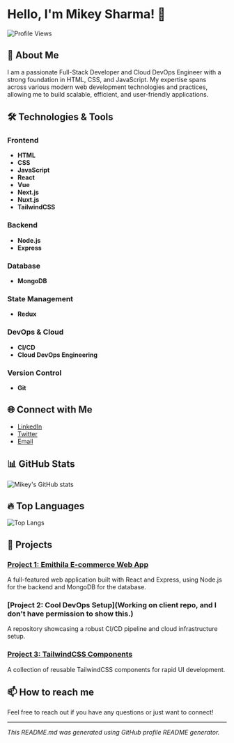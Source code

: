# Hello, I'm Mikey Sharma! 👋

![Profile Views](https://komarev.com/ghpvc/?username=MikeySharma&color=blue)

## 🚀 About Me

I am a passionate Full-Stack Developer and Cloud DevOps Engineer with a strong foundation in HTML, CSS, and JavaScript. My expertise spans across various modern web development technologies and practices, allowing me to build scalable, efficient, and user-friendly applications.

## 🛠️ Technologies & Tools

### Frontend
- **HTML**
- **CSS**
- **JavaScript**
- **React**
- **Vue**
- **Next.js**
- **Nuxt.js**
- **TailwindCSS**

### Backend
- **Node.js**
- **Express**

### Database
- **MongoDB**

### State Management
- **Redux**

### DevOps & Cloud
- **CI/CD**
- **Cloud DevOps Engineering**

### Version Control
- **Git**

## 🌐 Connect with Me

- [LinkedIn]([https://www.linkedin.com/in/mikeysharma/](https://www.linkedin.com/in/mikey-sharma?utm_source=share&utm_campaign=share_via&utm_content=profile&utm_medium=android_app))
- [Twitter]([https://twitter.com/MikeySharma](https://x.com/Mikey__Sharma?t=JhrSF1V3x4roylWWZ_YnEQ&s=09))
- [Email](mailto:mikeysharma99@gmail.com)

## 📊 GitHub Stats

![Mikey's GitHub stats](https://github-readme-stats.vercel.app/api?username=MikeySharma&show_icons=true&theme=radical)

## 🔥 Top Languages

![Top Langs](https://github-readme-stats.vercel.app/api/top-langs/?username=MikeySharma&layout=compact&theme=radical)

## 🌟 Projects

### [Project 1: Emithila E-commerce Web App]([https://github.com/MikeySharma/awesome-web-app](https://github.com/MikeySharma/eMithila-user))
A full-featured web application built with React and Express, using Node.js for the backend and MongoDB for the database.

### [Project 2: Cool DevOps Setup](Working on client repo, and I don't have permission to show this.)
A repository showcasing a robust CI/CD pipeline and cloud infrastructure setup.

### [Project 3: TailwindCSS Components](https://github.com/MikeySharma/Dhanusha_Campus)
A collection of reusable TailwindCSS components for rapid UI development.


## 📫 How to reach me

Feel free to reach out if you have any questions or just want to connect!

---

*This README.md was generated using GitHub profile README generator.*
